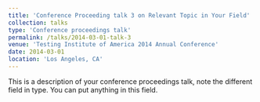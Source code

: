 ```yaml
---
title: 'Conference Proceeding talk 3 on Relevant Topic in Your Field'
collection: talks
type: 'Conference proceedings talk'
permalink: /talks/2014-03-01-talk-3
venue: 'Testing Institute of America 2014 Annual Conference'
date: 2014-03-01
location: 'Los Angeles, CA'
---
```


This is a description of your conference proceedings talk, note the different field in type. You can put anything in this field.
